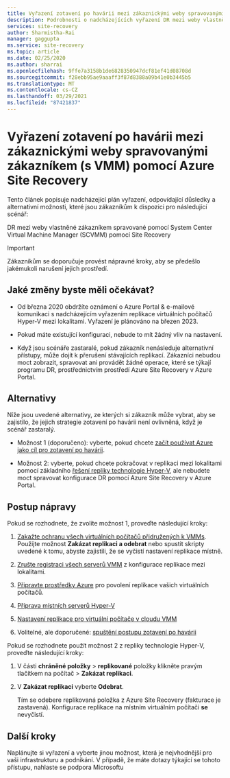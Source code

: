 ```yaml
---
title: Vyřazení zotavení po havárii mezi zákaznickými weby spravovanými zákazníkem (s VMM) pomocí Azure Site Recovery | Microsoft Docs
description: Podrobnosti o nadcházejících vyřazení DR mezi weby vlastněné zákazníkem pomocí technologie Hyper-V a mezi lokalitami spravovanými SCVMM do Azure a alternativními možnostmi
services: site-recovery
author: Sharmistha-Rai
manager: gaggupta
ms.service: site-recovery
ms.topic: article
ms.date: 02/25/2020
ms.author: sharrai
ms.openlocfilehash: 9ffe7a3158b1de6828350947dcf81ef41d08708d
ms.sourcegitcommit: f28ebb95ae9aaaff3f87d8388a09b41e0b3445b5
ms.translationtype: MT
ms.contentlocale: cs-CZ
ms.lasthandoff: 03/29/2021
ms.locfileid: "87421837"
---
```

# <a name="deprecation-of-disaster-recovery-between-customer-managed-sites-with-vmm-using-azure-site-recovery"></a>Vyřazení zotavení po havárii mezi zákaznickými weby spravovanými zákazníkem (s VMM) pomocí Azure Site Recovery

Tento článek popisuje nadcházející plán vyřazení, odpovídající důsledky a alternativní možnosti, které jsou zákazníkům k dispozici pro následující scénář:

DR mezi weby vlastněné zákazníkem spravované pomocí System Center Virtual Machine Manager (SCVMM) pomocí Site Recovery

> [!IMPORTANT]
> Zákazníkům se doporučuje provést nápravné kroky, aby se předešlo jakémukoli narušení jejich prostředí. 

## <a name="what-changes-should-you-expect"></a>Jaké změny byste měli očekávat?

- Od března 2020 obdržíte oznámení o Azure Portal & e-mailové komunikaci s nadcházejícím vyřazením replikace virtuálních počítačů Hyper-V mezi lokalitami. Vyřazení je plánováno na březen 2023.

- Pokud máte existující konfiguraci, nebude to mít žádný vliv na nastavení.

- Když jsou scénáře zastaralé, pokud zákazník nenásleduje alternativní přístupy, může dojít k přerušení stávajících replikací. Zákazníci nebudou moct zobrazit, spravovat ani provádět žádné operace, které se týkají programu DR, prostřednictvím prostředí Azure Site Recovery v Azure Portal.
 
## <a name="alternatives"></a>Alternativy 

Níže jsou uvedené alternativy, ze kterých si zákazník může vybrat, aby se zajistilo, že jejich strategie zotavení po havárii není ovlivněná, když je scénář zastaralý. 

- Možnost 1 (doporučeno): vyberte, pokud chcete [začít používat Azure jako cíl pro zotavení po havárii](hyper-v-vmm-azure-tutorial.md).


- Možnost 2: vyberte, pokud chcete pokračovat v replikaci mezi lokalitami pomocí základního [řešení repliky technologie Hyper-V](/windows-server/virtualization/hyper-v/manage/set-up-hyper-v-replica), ale nebudete moct spravovat konfigurace DR pomocí Azure Site Recovery v Azure Portal. 


## <a name="remediation-steps"></a>Postup nápravy

Pokud se rozhodnete, že zvolíte možnost 1, proveďte následující kroky:

1. [Zakažte ochranu všech virtuálních počítačů přidružených k VMMs](site-recovery-manage-registration-and-protection.md#disable-protection-for-a-hyper-v-virtual-machine-replicating-to-secondary-vmm-server-using-the-system-center-vmm-to-vmm-scenario). Použijte možnost **Zakázat replikaci a odebrat** nebo spustit skripty uvedené k tomu, abyste zajistili, že se vyčistí nastavení replikace místně. 

2. [Zrušte registraci všech serverů VMM](site-recovery-manage-registration-and-protection.md#unregister-a-vmm-server) z konfigurace replikace mezi lokalitami.

3. [Připravte prostředky Azure](tutorial-prepare-azure-for-hyperv.md) pro povolení replikace vašich virtuálních počítačů.
4. [Příprava místních serverů Hyper-V](hyper-v-prepare-on-premises-tutorial.md)
5. [Nastavení replikace pro virtuální počítače v cloudu VMM](hyper-v-vmm-azure-tutorial.md)
6. Volitelné, ale doporučené: [spuštění postupu zotavení po havárii](tutorial-dr-drill-azure.md)

Pokud se rozhodnete použít možnost 2 z repliky technologie Hyper-V, proveďte následující kroky:

1. V části **chráněné položky**  >  **replikované** položky klikněte pravým tlačítkem na počítač > **Zakázat replikaci**.
2. V **Zakázat replikaci** vyberte **Odebrat**.

    Tím se odebere replikovaná položka z Azure Site Recovery (fakturace je zastavená). Konfigurace replikace na místním virtuálním počítači **se** nevyčistí. 

## <a name="next-steps"></a>Další kroky
Naplánujte si vyřazení a vyberte jinou možnost, která je nejvhodnější pro vaši infrastrukturu a podnikání. V případě, že máte dotazy týkající se tohoto přístupu, nahlaste se podpora Microsoftu

